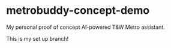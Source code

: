 # metrobuddy-concept-demo

My personal proof of concept AI-powered T&amp;W Metro assistant.

This is my set up branch!

